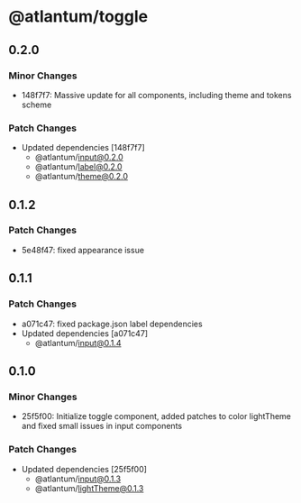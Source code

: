 # @atlantum/toggle

## 0.2.0

### Minor Changes

-   148f7f7: Massive update for all components, including theme and tokens scheme

### Patch Changes

-   Updated dependencies [148f7f7]
    -   @atlantum/input@0.2.0
    -   @atlantum/label@0.2.0
    -   @atlantum/theme@0.2.0

## 0.1.2

### Patch Changes

-   5e48f47: fixed appearance issue

## 0.1.1

### Patch Changes

-   a071c47: fixed package.json label dependencies
-   Updated dependencies [a071c47]
    -   @atlantum/input@0.1.4

## 0.1.0

### Minor Changes

-   25f5f00: Initialize toggle component, added patches to color lightTheme and fixed small issues in input components

### Patch Changes

-   Updated dependencies [25f5f00]
    -   @atlantum/input@0.1.3
    -   @atlantum/lightTheme@0.1.3
